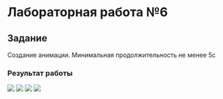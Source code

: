 # Лабораторная работа №6

## Задание

Создание анимации. Минимальная продолжительность не менее 5с

### Результат работы

![](./1.png)
![](./2.png)
![](./3.png)
![](./4.png)